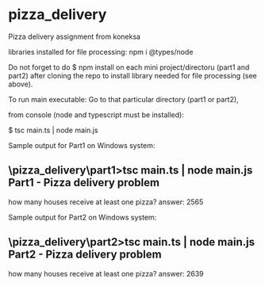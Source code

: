 # pizza_delivery
Pizza delivery assignment from koneksa

libraries installed for file processing:
npm i @types/node

Do not forget to do $ npm install on each mini project/directoru (part1 and part2) 
after cloning the repo to install library needed for file processing (see above).

To run main executable:
Go to that particular directory (part1 or part2),

from console (node and typescript must be installed):

$ tsc main.ts | node main.js

Sample output for Part1 on Windows system:

\pizza_delivery\part1>tsc main.ts | node main.js
Part1 - Pizza delivery problem
------------------------------
how many houses receive at least one pizza?
answer: 2565

Sample output for Part2 on Windows system:

\pizza_delivery\part2>tsc main.ts | node main.js
Part2 - Pizza delivery problem
------------------------------
how many houses receive at least one pizza?
answer: 2639
